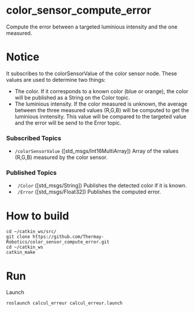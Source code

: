# color_sensor_compute_error

Compute the error between a targeted luminious intensity and the one measured.

# Notice
It subscribes to the colorSensorValue of the color sensor node. These values are used to determine two things:
* The color. If it corresponds to a known color (blue or orange), the color will be published as a String on the Color topic.
* The luminious intensity. If the color measured is unknown, the average between the three measured values (R,G,B) will be computed to get the luminious inntensity. This value will be compared to the targeted value and the error will be send to the Error topic.

### Subscribed Topics

* ```/colorSensorValue``` ([std_msgs/Int16MultiArray])
    Array of the values (R,G,B) measured by the color sensor.

### Published Topics

* ``` /Color``` ([std_msgs/String])
    Publishes the detected color if it is known.
* ``` /Error``` ([std_msgs/Float32])
    Publishes the computed error.

# How to build
```
cd ~/catkin_ws/src/
git clone https://github.com/Thermay-Robotics/color_sensor_compute_error.git
cd ~/catkin_ws
catkin_make
```

# Run
Launch 
```
roslaunch calcul_erreur calcul_erreur.launch
```

